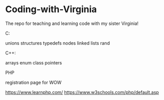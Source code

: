 # Coding-with-Virginia
The repo for teaching and learning code with my sister Virginia!

C:

unions structures typedefs nodes linked lists rand


C++:

arrays enum class pointers

PHP

registration page for WOW

https://www.learnphp.com/
https://www.w3schools.com/php/default.asp
